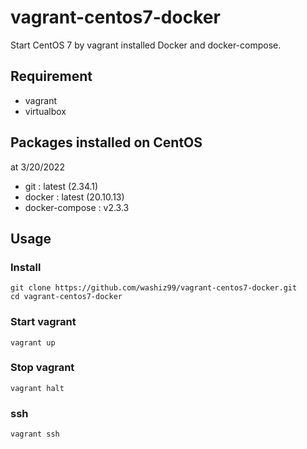 # vagrant-centos7-docker
Start CentOS 7 by vagrant installed Docker and docker-compose.

## Requirement

- vagrant
- virtualbox

## Packages installed on CentOS

at 3/20/2022

- git : latest (2.34.1)
- docker : latest (20.10.13)
- docker-compose : v2.3.3

## Usage

### Install

```
git clone https://github.com/washiz99/vagrant-centos7-docker.git
cd vagrant-centos7-docker
```

### Start vagrant

```
vagrant up
```

### Stop vagrant

```
vagrant halt
```

### ssh

```
vagrant ssh
```


